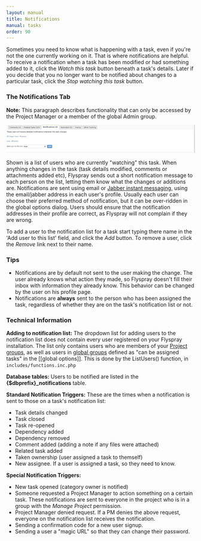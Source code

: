 ```yaml
---
layout: manual
title: Notifications
manual: tasks
order: 90
---
```


Sometimes you need to know what is happening with a task, even if you're not the one currently working on it. That is where notifications are helpful.  To receive a notification when a task has been modified or had something added to it, click the *Watch this task* button beneath a task's details.  Later if you decide that you no longer want to be notified about changes to a particular task, click the *Stop watching this task* button.

### The Notifications Tab 

**Note:** This paragraph describes functionality that can only be accessed by the Project Manager or a member of the global Admin group.

<img src="/images/manual/notifytab.jpg" class="img-responsive" alt="Notification Tab">

Shown is a list of users who are currently "watching" this task. When anything changes in the task (task details modified, comments or attachments added etc), Flyspray sends out a short notification message to each person on the list, letting them know what the changes or additions are. Notifications are sent using email or [Jabber instant messaging](http://www.jabber.org), using the email/jabber address in each user's profile. Usually each user can choose their preferred method of notification, but it can be over-ridden in the global options dialog. Users should ensure that the notification addresses in their profile are correct, as Flyspray will not complain if they are wrong.

To add a user to the notification list for a task start typing there name in the 'Add user to this list' field, and click the *Add* button.  To remove a user, click the *Remove* link next to their name.


### Tips 
  * Notifications are by default not sent to the user making the change.  The user already knows what action they made, so Flyspray doesn't fill their inbox with information they already know. This behavior can be changed by the user on his profile page.
  * Notifications are **always** sent to the person who has been assigned the task, regardless of whether they are on the task's notification list or not.


### Technical Information 

**Adding to notification list:**  The dropdown list for adding users to the notification list does not contain every user registered on your Flyspray installation.  The list only contains users who are members of your [Project groups](/manual/project_groups), as well as users in [global groups](/manual/global_groups) defined as "can be assigned tasks" in the [[global options]].  This is done by the ListUsers() function, in `includes/functions.inc.php`

**Database tables:**  Users to be notified are listed in the **{$dbprefix}_notifications** table.

**Standard Notification Triggers:**  These are the times when a notification is sent to those on a task's notification list:
  * Task details changed
  * Task closed
  * Task re-opened
  * Dependency added
  * Dependency removed
  * Comment added (adding a note if any files were attached)
  * Related task added
  * Taken ownership (user assigned a task to themself)
  * New assignee. If a user is assigned a task, so they need to know.

**Special Notification Triggers:**
  * New task opened (category owner is notified)
  * Someone requested a Project Manager to action something on a certain task.  These notifications are sent to everyone in the project who is in a group with the *Manage Project* permission.
  * Project Manager denied request.  If a PM denies the above request, everyone on the notification list receives the notification.
  * Sending a confirmation code for a new user signup.
  * Sending a user a "magic URL" so that they can change their password.
